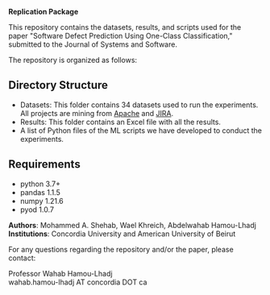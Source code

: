 <b>Replication Package</b>

This repository contains the datasets, results, and scripts used for the paper "Software Defect Prediction Using One-Class Classification," submitted to the Journal of Systems and Software.

The repository is organized as follows:

## Directory Structure

- Datasets: This folder contains 34 datasets used to run the experiments. All projects are mining from [Apache](https://projects.apache.org/projects.html?language) and [JIRA](https://www.atlassian.com/software/jira).
- Results: This folder contains an Excel file with all the results.
- A list of Python files of the ML scripts we have developed to conduct the experiments.

## Requirements

* python 3.7+
* pandas 1.1.5
* numpy 1.21.6
* pyod 1.0.7


**Authors**: Mohammed A. Shehab, Wael Khreich, Abdelwahab Hamou-Lhadj <br>
**Institutions**: Concordia University and American University of Beirut

For any questions regarding the repository and/or the paper, please contact:

Professor Wahab Hamou-Lhadj<br>
wahab.hamou-lhadj AT concordia DOT ca


